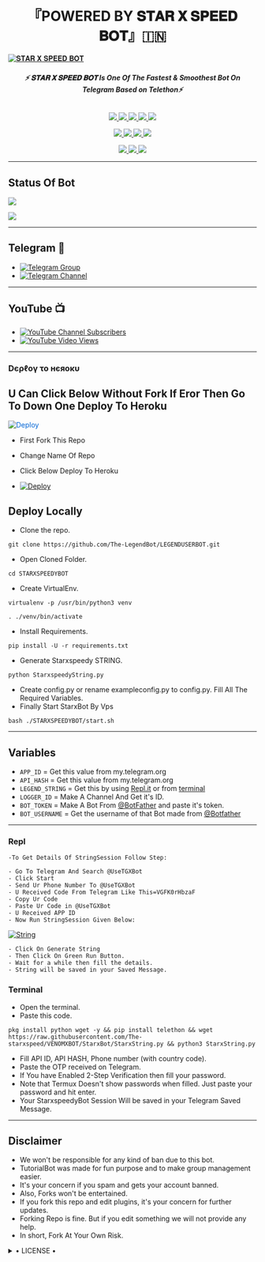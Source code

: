 <h1 align="center">
<b> 『POWERED BY 𝐒𝐓𝐀𝐑 𝐗 𝐒𝐏𝐄𝐄𝐃 𝐁𝐎𝐓』🇮🇳 </b>
</h1>

[![𝐒𝐓𝐀𝐑 𝐗 𝐒𝐏𝐄𝐄𝐃 𝐁𝐎𝐓](https://te.legra.ph/file/964d7d6d555bb9358ff04.jpg)](https://github.com/starxspeed/VENOMXBOT/edit/master/README.md)

<h6 align="center">
  <b>⚡ 𝐒𝐓𝐀𝐑 𝐗 𝐒𝐏𝐄𝐄𝐃 𝐁𝐎𝐓 Is One Of The Fastest & Smoothest Bot On Telegram Based on Telethon⚡</b>
</h6>

<p align="center">
<a href="https://github.com/starxspeed/VENOMXBOT" alt="GitHub closed issues"> <img src="https://img.shields.io/github/issues-closed-raw/starxspeed/VENOMXBOT?style=flat&logo=github&color=success" /> </a>
<a href="https://github.com/starxspeed/VENOMXBOT/graphs/contributors" alt="GitHub contributors"> <img src="https://img.shields.io/github/contributors/starxspeed/VENOMXBOT?style=flat&logo=github" /> </a>
<a href="https://github.com/starxspeed/VENOMXBOT/network/members" alt="GitHub forks"> <img src="https://img.shields.io/github/forks/starxspeed/VENOMXBOT?label=Forks&logo=github" /> </a>
<a href="https://github.com/starxspeed/VENOMXBOT" alt="GitHub closed pull requests"> <img src="https://img.shields.io/github/issues-pr-closed-raw/starxspeed/VENOMXBOT?color=success" /> </a>
<a href="https://github.com/starxspeed/VENOMXBOT" alt="GitHub issues"> <img src="https://img.shields.io/github/issues-raw/starxspeed/VENOMXBOT?style=flat&logo=github&color=yellow" /> </a>
</p>
<p align="center">
<a href="https://www.python.org/" alt="made-with-python"> <img src="https://img.shields.io/badge/Made%20with-Python-1f425f.svg?style=flat&logo=python&color=blue" /> </a>
<a href="https://github.com/starxspeed/VENOMXBOT" alt="Docker!"> <img src="https://aleen42.github.io/badges/src/docker.svg" /> </a>
<a href="https://github.com/starxspeed/VENOMXBOT" alt="GitHub repo size"> <img src="https://img.shields.io/github/repo-size/starxspeed/VENOMXBOT" /> </a>
<a href="https://github.com/starxspeed/VENOMXBOT/blob/master/LICENSE" alt="GPLv3 license"> <img src="https://img.shields.io/badge/License-GPLv3-blue.svg" /> </a>
</p>
<p align="center">
<a href="https://t.me/STAR_X_SPEEDYBOT" alt="Telegram!"> <img src="https://aleen42.github.io/badges/src/telegram.svg" /> </a>
<a href="https://github.com/starxspeed/VENOMXBOT/graphs/commit-activity" alt="Maintenance"> <img src="https://img.shields.io/badge/Maintained%3F-yes-green.svg" /> </a>
<a href="https://makeapullrequest.com" alt="PRs Welcome"> <img src="https://img.shields.io/badge/PRs-welcome-brightgreen.svg?style=flat-square" /> </a>
</p>

------
## Status Of Bot 
<p align="left">
    <a href="https://github.com/starxspeed/VENOMXBOT/network/members"><img src="https://img.shields.io/github/forks/starxspeed/VENOMXBOT?label=Forks&logoColor=Black&style=social"></a><p align="left"><a href="https://github.com/starxspeed/VENOMXBOT/stargazers"><img src="https://img.shields.io/github/stars/starxspeed/VENOMXBOT?logoColor=Blue&style=social"></a><p align="left"><a href="https://github.com/starxspeed/VENOMXBOT"></a><p align="left"><a href="https://github.com/starxspeed/VENOMXBOT?"></a>

------
## Telegram 🏪
- [![Telegram Group](https://img.shields.io/badge/Telegram-Group-brightgreen)](https://t.me/STAR_X_SPEEDYBOT)
- [![Telegram Channel](https://img.shields.io/badge/Telegram-Channel-brightgreen)](https://t.me/STAR_X_SPEEDY_BOT)

------
## YouTube 📺
- [![YouTube Channel Subscribers](https://img.shields.io/youtube/channel/subscribers/UCvp8PY25PTRhFDZjLv3sVfg?style=social)](https://youtube.com/channel/UCZbwVH0mEaKz28mPM0gNSiQ)
- [![YouTube Video Views](https://img.shields.io/youtube/views/9dQgdUJfk_k?label=Tutorial+•+Heroku+•&style=social)](https://youtu.be/9dQgdUJfk_k)

------------
<h3> Dєρℓογ το нєяοκυ </h3>

## U Can Click Below Without Fork If Eror Then Go To Down One Deploy To Heroku

<a href="https://heroku.com/deploy/" rel="nofollow" style="background-color: initial; box-sizing: border-box; color: #0366d6; text-decoration-line: none;"><img alt="Deploy" data-canonical-src="https://www.herokucdn.com/deploy/button.svg" src="https://camo.githubusercontent.com/83b0e95b38892b49184e07ad572c94c8038323fb/68747470733a2f2f7777772e6865726f6b7563646e2e636f6d2f6465706c6f792f627574746f6e2e737667" style="border-style: none; box-sizing: initial; max-width: 100%;" /></a></div>
</a>

- First Fork This Repo

- Change Name Of Repo

- Click Below Deploy To Heroku


- [![Deploy](https://te.legra.ph/file/81b1fae7a6c1c3181d15b.jpg)](https://heroku.com/deploy/)

## Deploy Locally

- Clone the repo. 

`git clone https://github.com/The-LegendBot/LEGENDUSERBOT.git`
- Open Cloned Folder.

`cd STARXSPEEDYBOT`
- Create VirtualEnv.

`virtualenv -p /usr/bin/python3 venv`

`. ./venv/bin/activate`
- Install Requirements.

`pip install -U -r requirements.txt`
- Generate Starxspeedy STRING.

`python StarxspeedyString.py`
- Create config.py or rename exampleconfig.py to config.py. Fill All The Required Variables.
- Finally Start StarxBot By Vps

`bash ./STARXSPEEDYBOT/start.sh`

---------

## Variables

- `APP_ID`  =  Get this value from my.telegram.org
- `API_HASH`  =  Get this value from my.telegram.org
- `LEGEND_STRING`  =  Get this by using [Repl.it](#Repl) or from [terminal](#Terminal)
- `LOGGER_ID`  =  Make A Channel And Get it's ID.
- `BOT_TOKEN`  =  Make A Bot From [@BotFather](https://t.me/botfather) and paste it's token.
- `BOT_USERNAME`  =  Get the username of that Bot made from [@Botfather](https://t.me/botfather)

------
### Repl


    -To Get Details Of StringSession Follow Step: 

    - Go To Telegram And Search @UseTGXBot
    - Click Start
    - Send Ur Phone Number To @UseTGXBot
    - U Received Code From Telegram Like This=VGFK0rHbzaF
    - Copy Ur Code
    - Paste Ur Code in @UseTGXBot
    - U Received APP ID
    - Now Run StringSession Given Below:
   

[![String](https://te.legra.ph/file/10fcb9fbff5128bc87a1b.jpg)](https://replit.com/@KrishnaJaiswal1/LEGENDBOT#main.py) 

    - Click On Generate String
    - Then Click On Green Run Button.
    - Wait for a while then fill the details.
    - String will be saved in your Saved Message.


### Terminal
- Open the terminal.
- Paste this code.

`pkg install python wget -y && pip install telethon && wget https://raw.githubusercontent.com/The-starxspeed/VENOMXBOT/StarxBot/StarxString.py && python3 StarxString.py`
- Fill API ID, API HASH, Phone number (with country code).
- Paste the OTP received on Telegram.
- If You have Enabled 2-Step Verification then fill your password.
- Note that Termux Doesn't show passwords when filled. Just paste your password and hit enter.
- Your StarxspeedyBot Session Will be saved in your Telegram Saved Message.


------
## Disclaimer
- We won't be responsible for any kind of ban due to this bot.
- TutorialBot was made for fun purpose and to make group management easier.
- It's your concern if you spam and gets your account banned.
- Also, Forks won't be entertained.
- If you fork this repo and edit plugins, it's your concern for further updates.
- Forking Repo is fine. But if you edit something we will not provide any help.
- In short, Fork At Your Own Risk.

<details>

  <summary> • LICENSE • </summary>

![](https://www.gnu.org/graphics/gplv3-or-later.png)

LEGEND-OS

Poject [LEGENDBOT](https://github.com/LEGEND-OS/LEGENDBOT) is free software: you can redistribute it and/or modify

it under the terms of the GNU General Public License as published by

the Free Software Foundation, either version 3 of the License, or

(at your option) any later version.

This program is distributed in the hope that it will be useful,

but WITHOUT ANY WARRANTY; without even the implied warranty of

MERCHANTABILITY or FITNESS FOR A PARTICULAR PURPOSE.  See the

GNU General Public License for more details.

You should have received a copy of the GNU General Public License

along with this program. If not, see <https://www.gnu.org/licenses/>.

</details>
